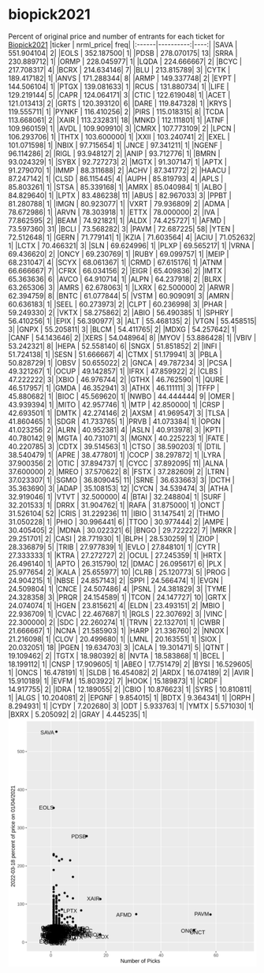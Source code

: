 # biopick2021
Percent of original price and number of entrants for each ticket for [Biopick2021](https://twitter.com/hashtag/Biopick2021)
|ticker | nrml_price| freq|
|:------|----------:|----:|
|SAVA   | 551.904104|    2|
|EOLS   | 352.187500|    1|
|PDSB   | 278.070175|   13|
|SRRA   | 230.889712|    1|
|ORMP   | 228.045977|    1|
|LQDA   | 224.666667|    2|
|BCYC   | 217.708317|    4|
|BCRX   | 214.634146|    7|
|BLU    | 213.815789|    3|
|CYTK   | 189.417182|    1|
|ANVS   | 171.288344|    8|
|ARMP   | 149.337748|    2|
|EYPT   | 144.506104|    1|
|PTGX   | 139.081633|    1|
|RCUS   | 131.880734|    1|
|LIFE   | 129.219144|    5|
|CAPR   | 124.064171|    3|
|CTIC   | 122.619048|    1|
|ACET   | 121.013413|    2|
|GRTS   | 120.393120|    6|
|DARE   | 119.847328|    1|
|KRYS   | 119.555711|    1|
|PYNKF  | 116.410256|    2|
|PIRS   | 115.018315|    8|
|TCDA   | 113.668061|    2|
|XAIR   | 113.232831|   18|
|MNKD   | 112.111801|    1|
|ATNF   | 109.960159|    1|
|AVDL   | 109.909910|    3|
|CMRX   | 107.773109|    2|
|LPCN   | 106.293706|    1|
|THTX   | 103.600000|    1|
|XXII   | 103.240741|    2|
|EXEL   | 101.071598|    1|
|NBIX   |  97.715654|    1|
|JNCE   |  97.341211|    1|
|NGENF  |  96.114286|    2|
|RIGL   |  93.948127|    2|
|ANIP   |  93.712776|    1|
|BMRN   |  93.024329|    1|
|SYBX   |  92.727273|    2|
|MGTX   |  91.307147|    1|
|APTX   |  91.279070|    1|
|IMMP   |  88.311688|    2|
|ACHV   |  87.341772|    2|
|HAACU  |  87.247142|    1|
|CLSD   |  86.115445|    4|
|AUPH   |  85.819793|    4|
|APLS   |  85.803261|    1|
|STSA   |  85.339168|    1|
|AMRX   |  85.040984|    1|
|ALBO   |  84.829640|    1|
|LPTX   |  83.486238|   11|
|ABUS   |  82.967033|    3|
|PPBT   |  81.280788|    1|
|IMGN   |  80.923077|    1|
|VXRT   |  79.936809|    2|
|ADMA   |  78.672986|    1|
|ARVN   |  78.303918|    1|
|ETTX   |  78.000000|    2|
|IVA    |  77.862595|    2|
|BEAM   |  74.921821|    1|
|ALDX   |  74.425727|    1|
|AFMD   |  73.597360|   31|
|BCLI   |  73.568282|    3|
|PAVM   |  72.687225|   58|
|YTEN   |  72.512648|    1|
|GERN   |  71.779141|    1|
|KZIA   |  71.603564|    4|
|ACIU   |  71.052632|    1|
|LCTX   |  70.466321|    3|
|SLN    |  69.624996|    1|
|PLXP   |  69.565217|    1|
|VRNA   |  69.436620|    2|
|ONCY   |  69.230769|    1|
|RUBY   |  69.099757|    1|
|MEIP   |  68.231047|    4|
|SCYX   |  68.061367|    1|
|CRMD   |  67.615176|    1|
|ATNM   |  66.666667|    7|
|CFRX   |  66.034156|    2|
|EIGR   |  65.409836|    2|
|IMTX   |  65.363636|    6|
|AVCO   |  64.910714|    1|
|ALPN   |  64.237918|    2|
|BLRX   |  63.265306|    3|
|AMRS   |  62.678063|    1|
|LXRX   |  62.500000|    2|
|ARWR   |  62.394759|    8|
|BNTC   |  61.077844|    5|
|VSTM   |  60.909091|    3|
|AMRN   |  60.636183|    1|
|SEEL   |  60.273973|    2|
|CLPT   |  60.236998|    3|
|PHAR   |  59.249330|    2|
|VKTX   |  58.275862|    2|
|ABIO   |  56.490385|    1|
|SPHRY  |  56.410256|    1|
|EPIX   |  56.390977|    3|
|ALT    |  55.468135|    2|
|VTGN   |  55.458515|    3|
|GNPX   |  55.205811|    3|
|BLCM   |  54.411765|    2|
|MDXG   |  54.257642|    1|
|CANF   |  54.143646|    2|
|XERS   |  54.048964|    8|
|MYOV   |  53.886428|    1|
|VBIV   |  53.242321|    8|
|HEPA   |  52.558140|    6|
|SNGX   |  51.851852|    2|
|INFI   |  51.724138|    1|
|SESN   |  51.666667|    4|
|CTMX   |  51.179941|    3|
|PBLA   |  50.828729|    1|
|OBSV   |  50.655022|    2|
|GNCA   |  49.787234|    3|
|PCSA   |  49.321267|    1|
|OCUP   |  49.142857|    1|
|IFRX   |  47.859922|    2|
|CLBS   |  47.222222|    3|
|XBIO   |  46.976744|    2|
|GTHX   |  46.762590|    1|
|QURE   |  46.517957|    1|
|GMDA   |  46.352941|    3|
|ATHX   |  46.111111|    3|
|TFFP   |  45.880682|    1|
|BIOC   |  45.569620|    1|
|NWBO   |  44.444444|    9|
|OMER   |  43.939394|    1|
|MITO   |  42.957746|    1|
|MTP    |  42.850000|    1|
|CRSP   |  42.693501|    1|
|DMTK   |  42.274146|    2|
|AXSM   |  41.969547|    3|
|TLSA   |  41.860465|    1|
|SDGR   |  41.733765|    1|
|PRVB   |  41.073384|    1|
|OPGN   |  41.023256|    2|
|ALRN   |  40.952381|    4|
|ASLN   |  40.913978|    3|
|KPTI   |  40.780142|    9|
|MGTA   |  40.731071|    3|
|MGNX   |  40.225223|    1|
|FATE   |  40.220785|    3|
|CDTX   |  39.514563|    1|
|CTSO   |  38.590203|    1|
|DTIL   |  38.540479|    1|
|APRE   |  38.477801|    1|
|COCP   |  38.297872|    1|
|LYRA   |  37.900356|    2|
|OTIC   |  37.894737|    1|
|CYCC   |  37.892095|   11|
|ALNA   |  37.600000|    2|
|MREO   |  37.570622|    8|
|FSTX   |  37.282609|    2|
|LTRN   |  37.023307|    1|
|SGMO   |  36.809045|   11|
|SRNE   |  36.633663|    3|
|DCTH   |  35.363690|    3|
|ADAP   |  35.108153|   12|
|CYCN   |  34.539474|    3|
|ATHA   |  32.919046|    1|
|VTVT   |  32.500000|    4|
|BTAI   |  32.248804|    1|
|SURF   |  32.201533|    1|
|DRRX   |  31.904762|    1|
|RAFA   |  31.875000|    1|
|ONCT   |  31.526104|   52|
|CRIS   |  31.229236|   11|
|IBIO   |  31.147541|    2|
|THMO   |  31.050228|    1|
|PHIO   |  30.996441|    6|
|TTOO   |  30.977444|    2|
|AMPE   |  30.405405|    2|
|MDNA   |  30.022321|    6|
|BNGO   |  29.722222|    7|
|MRKR   |  29.251701|    2|
|CASI   |  28.771930|    1|
|BLPH   |  28.530259|    1|
|ZIOP   |  28.336879|    5|
|TRIB   |  27.977839|    1|
|EVLO   |  27.848101|    1|
|CYTR   |  27.333333|    1|
|KTRA   |  27.272727|    2|
|OCUL   |  27.245359|    1|
|HRTX   |  26.496140|    1|
|APTO   |  26.315790|   12|
|DMAC   |  26.095617|    6|
|PLX    |  25.977654|    2|
|KALA   |  25.655977|   10|
|CLRB   |  25.120773|    5|
|PROG   |  24.904215|    1|
|NBSE   |  24.857143|    2|
|SPPI   |  24.566474|    1|
|EVGN   |  24.509804|    1|
|CNCE   |  24.507486|    4|
|PSNL   |  24.381829|    3|
|TYME   |  24.328358|    3|
|PRQR   |  24.154589|    1|
|TCON   |  24.147727|   10|
|GRTX   |  24.074074|    1|
|HGEN   |  23.815621|    4|
|ELDN   |  23.493151|    2|
|MBIO   |  22.936709|    1|
|CVAC   |  22.467687|    1|
|RGLS   |  22.307692|    3|
|VINC   |  22.300000|    2|
|SDC    |  22.260274|    1|
|TRVN   |  22.132701|    1|
|CWBR   |  21.666667|    1|
|NCNA   |  21.585903|    1|
|HARP   |  21.336760|    2|
|NNOX   |  21.216098|    1|
|CLOV   |  20.499680|    1|
|LMNL   |  20.163551|    1|
|SIOX   |  20.032051|   18|
|PGEN   |  19.634703|    3|
|CALA   |  19.301471|    5|
|QTNT   |  19.109462|    2|
|TGTX   |  18.980392|    8|
|NVTA   |  18.583868|    1|
|BCEL   |  18.199112|    1|
|CNSP   |  17.909605|    1|
|ABEO   |  17.751479|    2|
|BYSI   |  16.529605|    1|
|ONCS   |  16.478191|    1|
|SLDB   |  16.454082|    2|
|ARDX   |  16.074189|    2|
|AVIR   |  15.910189|    1|
|EVFM   |  15.803922|    7|
|HOOK   |  15.189873|    1|
|CRDF   |  14.917755|    2|
|IDRA   |  12.189055|    2|
|CBIO   |  10.876623|    1|
|SYRS   |  10.810811|    1|
|ALGS   |  10.204081|    2|
|EPGNF  |   9.854015|    1|
|BDTX   |   9.364341|    1|
|ORPH   |   8.294931|    1|
|CYDY   |   7.202680|    3|
|ODT    |   5.933763|    1|
|YMTX   |   5.571030|    1|
|BXRX   |   5.205092|    2|
|GRAY   |   4.445235|    1|
![retvspicks](biopicks.png?raw=true)

